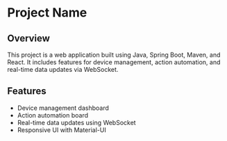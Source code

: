 # Project Name

## Overview
This project is a web application built using Java, Spring Boot, Maven, and React. It includes features for device management, action automation, and real-time data updates via WebSocket.

## Features
- Device management dashboard
- Action automation board
- Real-time data updates using WebSocket
- Responsive UI with Material-UI

